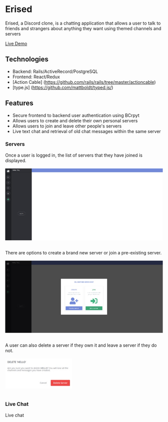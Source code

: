# Erised

Erised, a Discord clone, is a chatting application that allows a user to talk to friends and strangers about anything they want using themed channels and servers

[Live Demo](https://erised-app.herokuapp.com/#/)

## Technologies
* Backend: Rails/ActiveRecord/PostgreSQL
* Frontend: React/Redux
* [Action Cable] (https://github.com/rails/rails/tree/master/actioncable)
* [type.js] (https://github.com/mattboldt/typed.js/)

## Features
* Secure frontend to backend user authentication using BCrpyt
* Allows users to create and delete their own personal servers
* Allows users to join and leave other people's servers
* Live text chat and retrieval of old chat messages within the same server

### Servers
Once a user is logged in, the list of servers that they have joined is displayed. 
<br />
<br />
<img src="./app/assets/images/serverindex.jpg" align="center" />
<br />
<br />

There are options to create a brand new server or join a pre-existing server.
<br />
<br />
<img src="./app/assets/images/create-join.jpg" align="center" />
<br />
<br />

A user can also delete a server if they own it and leave a server if they do not.
<br />
<br />
<img src="./app/assets/images/delete.jpg" align="center" />
<br />
<br />

### Live Chat
Live chat 




